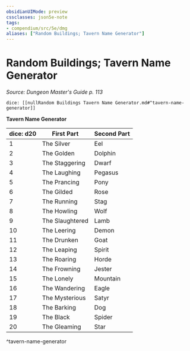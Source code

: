 ```yaml
---
obsidianUIMode: preview
cssclasses: json5e-note
tags:
- compendium/src/5e/dmg
aliases: ["Random Buildings; Tavern Name Generator"]
---
```

# Random Buildings; Tavern Name Generator
*Source: Dungeon Master's Guide p. 113* 

`dice: [[nullRandom Buildings Tavern Name Generator.md#^tavern-name-generator]]`

**Tavern Name Generator**

| dice: d20 | First Part | Second Part |
|-----------|------------|-------------|
| 1 | The Silver | Eel |
| 2 | The Golden | Dolphin |
| 3 | The Staggering | Dwarf |
| 4 | The Laughing | Pegasus |
| 5 | The Prancing | Pony |
| 6 | The Gilded | Rose |
| 7 | The Running | Stag |
| 8 | The Howling | Wolf |
| 9 | The Slaughtered | Lamb |
| 10 | The Leering | Demon |
| 11 | The Drunken | Goat |
| 12 | The Leaping | Spirit |
| 13 | The Roaring | Horde |
| 14 | The Frowning | Jester |
| 15 | The Lonely | Mountain |
| 16 | The Wandering | Eagle |
| 17 | The Mysterious | Satyr |
| 18 | The Barking | Dog |
| 19 | The Black | Spider |
| 20 | The Gleaming | Star |
^tavern-name-generator